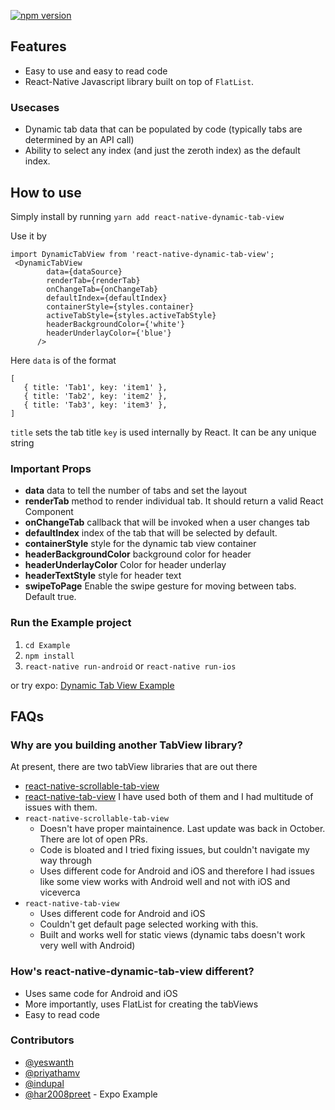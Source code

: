 [![npm version](https://badge.fury.io/js/react-native-dynamic-tab-view.svg)](https://badge.fury.io/js/react-native-dynamic-tab-view)

## Features 
- Easy to use and easy to read code
- React-Native Javascript library built on top of `FlatList`.

### Usecases 
- Dynamic tab data that can be populated by code (typically tabs are determined by an API call) 
- Ability to select any index (and just the zeroth index) as the default index. 

## How to use
Simply install by running `yarn add react-native-dynamic-tab-view`

Use it by 

```
import DynamicTabView from 'react-native-dynamic-tab-view';
 <DynamicTabView
        data={dataSource}
        renderTab={renderTab}
        onChangeTab={onChangeTab}
        defaultIndex={defaultIndex}
        containerStyle={styles.container}
        activeTabStyle={styles.activeTabStyle}
        headerBackgroundColor={'white'}
        headerUnderlayColor={'blue'}
      />
```

Here `data` is of the format

```
[
   { title: 'Tab1', key: 'item1' },
   { title: 'Tab2', key: 'item2' },
   { title: 'Tab3', key: 'item3' },
]
```
`title` sets the tab title 
`key` is used internally by React. It can be any unique string

### Important Props 
* **data** data to tell the number of tabs and set the layout
* **renderTab** method to render individual tab. It should return a valid React Component 
* **onChangeTab** callback that will be invoked when a user changes tab 
* **defaultIndex** index of the tab that will be selected by default. 
* **containerStyle** style for the dynamic tab view container 
* **headerBackgroundColor** background color for header 
* **headerUnderlayColor** Color for header underlay
* **headerTextStyle** style for header text
* **swipeToPage** Enable the swipe gesture for moving between tabs.  Default true.

### Run the Example project
1. `cd Example`
2. `npm install`
3. `react-native run-android` or `react-native run-ios`


or try expo: [Dynamic Tab View Example](https://snack.expo.io/@har2008preet/vigorous-apples)

## FAQs

### Why are you building another TabView library? 
At present, there are two tabView libraries that are out there 
* [react-native-scrollable-tab-view](https://www.google.com/search?q=react-native-scrollable-tab-view)
* [react-native-tab-view](https://github.com/react-native-community/react-native-tab-view)
I have used both of them and I had multitude of issues with them. 
* `react-native-scrollable-tab-view` 
  - Doesn't have proper maintainence. Last update was back in October. There are lot of open PRs. 
  - Code is bloated and I tried fixing issues, but couldn't navigate my way through 
  - Uses different code for Android and iOS and therefore I had issues like some view works with Android well and not with iOS and viceverca 
* `react-native-tab-view`
  - Uses different code for Android and iOS
  - Couldn't get default page selected working with this. 
  - Built and works well for static views (dynamic tabs doesn't work very well with Android)
  
  
### How's react-native-dynamic-tab-view different?
- Uses same code for Android and iOS 
- More importantly, uses FlatList for creating the tabViews 
- Easy to read code 

### Contributors 
* [@yeswanth](https://github.com/yeswanth)
* [@priyathamv](https://github.com/priyathamv)
* [@indupal](https://github.com/indupal)
* [@har2008preet](https://github.com/har2008preet) - Expo Example
